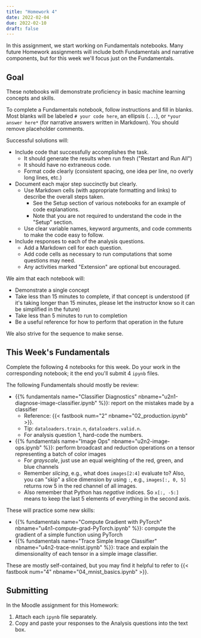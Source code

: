 ```yaml
---
title: "Homework 4"
date: 2022-02-04
due: 2022-02-10
draft: false
---
```


In this assignment, we start working on Fundamentals notebooks. Many future Homework assignments will include both Fundamentals and narrative components, but for this week we'll focus just on the Fundamentals.

## Goal

These notebooks will demonstrate proficiency in basic machine learning concepts and skills.

To complete a Fundamentals notebook, follow instructions and fill in blanks. Most blanks will be labeled `# your code here`, an ellipsis (`...`), or `*your answer here*` (for narrative answers written in Markdown). You should remove placeholder comments.

Successful solutions will:

- Include code that successfully accomplishes the task.
  - It should generate the results when run fresh ("Restart and Run All")
  - It should have no extraneous code.
  - Format code clearly (consistent spacing, one idea per line, no overly long lines, etc.)
- Document each major step succinctly but clearly.
  - Use Markdown cells (with appropriate formatting and links) to describe the overall steps taken.
    - See the Setup section of various notebooks for an example of code explanations.
    - Note that you are not required to understand the code in the "Setup" section.
  - Use clear variable names, keyword arguments, and code comments to make the code easy to follow.
- Include responses to each of the analysis questions.
  - Add a Markdown cell for each question.
  - Add code cells as necessary to run computations that some questions may need.
  - Any activities marked "Extension" are optional but encouraged.

We aim that each notebook will:

- Demonstrate a single concept
- Take less than 15 minutes to complete, if that concept is understood (if it's taking longer than 15 minutes, please let the instructor know so it can be simplified in the future)
- Take less than 5 minutes to run to completion
- Be a useful reference for how to perform that operation in the future

We also strive for the sequence to make sense.

## This Week's Fundamentals

Complete the following 4 notebooks for this week. Do your work in the corresponding notebook; it the end you'll submit 4 `ipynb` files.

The following Fundamentals should mostly be review:

- {{% fundamentals name="Classifier Diagnostics" nbname="u2n1-diagnose-image-classifier.ipynb" %}}: report on the mistakes made by a classifier
  - Reference: {{< fastbook num="2" nbname="02_production.ipynb" >}}.
  - Tip: `dataloaders.train.n`, `dataloaders.valid.n`.
  - For analysis question 1, hard-code the numbers.
- {{% fundamentals name="Image Ops" nbname="u2n2-image-ops.ipynb" %}}: perform broadcast and reduction operations on a tensor representing a batch of color images
  - For *grayscale*, just use an equal weighting of the red, green, and blue channels
  - Remember *slicing*, e.g., what does `images[2:4]` evaluate to? Also, you can "skip" a slice dimension by using `:`, e.g., `images[:, 0, 5]` returns row 5 in the red channel of all images.
  - Also remember that Python has *negative* indices. So `x[:, -5:]` means to keep the last 5 elements of everything in the second axis.

These will practice some new skills:

- {{% fundamentals name="Compute Gradient with PyTorch" nbname="u4n1-compute-grad-PyTorch.ipynb" %}}: compute the gradient of a simple function using PyTorch
- {{% fundamentals name="Trace Simple Image Classifier" nbname="u4n2-trace-mnist.ipynb" %}}: trace and explain the dimensionality of each tensor in a simple image classifier.

These are mostly self-contained, but you may find it helpful to refer to {{< fastbook num="4" nbname="04_mnist_basics.ipynb" >}}.

## Submitting

In the Moodle assignment for this Homework:

1. Attach each `ipynb` file separately.
2. Copy and paste your responses to the Analysis questions into the text box.

<!-- 
## Feedback

Next time, please copy and paste the Analysis questions into the textbox here.

Hopefully quick revisions:

- diagnose-classifier: Be careful about the difference between percentage and fraction. An accuracy of .99 is 99% accurate or 1% error rate.

- diagnose-classifier: loss is directly derived from probability: loss is `-log(prob)` when the clf was right, `-log(1-prob)` when the clf was wrong

- compute-grad analysis is overcomplicated. Use only basic math operations like `+` or `*`; don't use any autograd functionality (like `.backward()`).

- image-ops: only-red-channel didn't work. Use ops like the previous problem.

- trace-mnist: the activation shapes are incorrect (Maybe you're thinking the *weight* shapes). Check `act1_shape` against `act1.shape`.
- trace-mnist: weight shapes should be lists of two numbers (that evaluate to the same thing as `linear_1.weight.shape`, for example).

Optional revisions:

- diagnose-classifier: the probability number is actually the probability that the classifier assigned to the decision that it made. (I think it should be the probability that it assigns to the *correct* answer, but they're not going to change that now.)
- image ops: grayscale should have used the average of all 3 channels (mean on axis 1)
- black-out could have used negative indexing (e.g., `-50:`)

-->